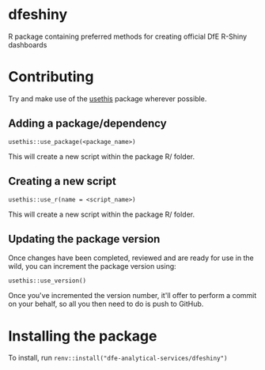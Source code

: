 # dfeshiny
R package containing preferred methods for creating official DfE R-Shiny dashboards 

# Contributing

Try and make use of the [usethis](https://usethis.r-lib.org/) package wherever possible.

## Adding a package/dependency

`usethis::use_package(<package_name>)`

This will create a new script within the package R/ folder.

## Creating a new script

`usethis::use_r(name = <script_name>)`

This will create a new script within the package R/ folder.

## Updating the package version

Once changes have been completed, reviewed and are ready for use in the wild, you
can increment the package version using:

`usethis::use_version()`

Once you've incremented the version number, it'll offer to perform a commit on your behalf, so all you then need to do is push to GitHub.

# Installing the package
To install, run `renv::install("dfe-analytical-services/dfeshiny")`
